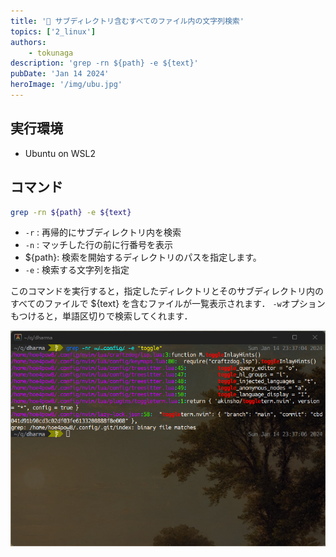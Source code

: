 ```yaml
---
title: '🥷 サブディレクトリ含むすべてのファイル内の文字列検索'
topics: ['2_linux']
authors:
    - tokunaga
description: 'grep -rn ${path} -e ${text}'
pubDate: 'Jan 14 2024'
heroImage: '/img/ubu.jpg'
---
```


## 実行環境

- Ubuntu on WSL2

## コマンド

```sh
grep -rn ${path} -e ${text}
```

- `-r` : 再帰的にサブディレクトリ内を検索
- `-n` : マッチした行の前に行番号を表示
- ${path}: 検索を開始するディレクトリのパスを指定します。
- `-e` : 検索する文字列を指定

このコマンドを実行すると，指定したディレクトリとそのサブディレクトリ内のすべてのファイルで ${text} を含むファイルが一覧表示されます．
`-w`オプションもつけると，単語区切りで検索してくれます．

![grep](../../assets/images/20240114/grep.png)